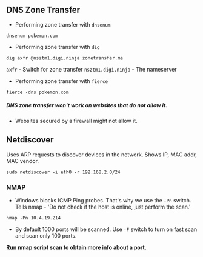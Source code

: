## DNS Zone Transfer

- Performing zone transfer with ``dnsenum`` 
```
dnsenum pokemon.com
```

- Performing zone transfer with ``dig``
```
dig axfr @nsztm1.digi.ninja zonetransfer.me
```

``axfr`` - Switch for zone transfer
``nsztm1.digi.ninja`` - The nameserver

- Performing zone transfer with ``fierce``
```
fierce -dns pokemon.com
```


##### DNS zone transfer won't work on websites that do not allow it. 
- Websites secured by a firewall might not allow it.

## Netdiscover

Uses ARP requests to discover devices in the network. Shows IP, MAC addr, MAC vendor. 
```
sudo netdiscover -i eth0 -r 192.168.2.0/24
```

### NMAP

- Windows blocks ICMP Ping probes. That's why we use the ``-Pn`` switch. Tells nmap - 'Do not check if the host is online, just perform the scan.'
```
nmap -Pn 10.4.19.214
```

- By default 1000 ports will be scanned. Use ``-F`` switch to turn on fast scan and scan only 100 ports.

**Run nmap script scan to obtain more info about a port.**
